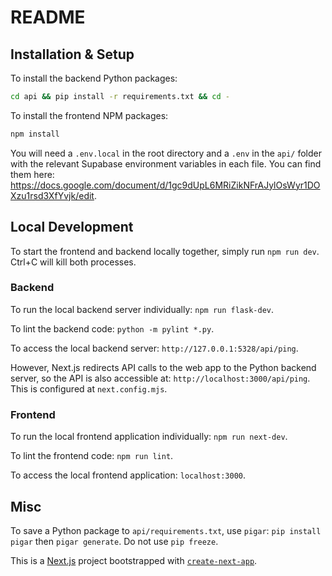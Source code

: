 # README

## Installation & Setup

To install the backend Python packages:

```bash
cd api && pip install -r requirements.txt && cd -
```

To install the frontend NPM packages:

```bash
npm install
```

You will need a `.env.local` in the root directory and a `.env` in the `api/` folder with the relevant Supabase environment variables in each file. You can find them here: <https://docs.google.com/document/d/1gc9dUpL6MRiZikNFrAJylOsWyr1DOXzu1rsd3XfYvjk/edit>.

## Local Development

To start the frontend and backend locally together, simply run `npm run dev`. Ctrl+C will kill both processes.

### Backend

To run the local backend server individually: `npm run flask-dev`.

To lint the backend code: `python -m pylint *.py`.

To access the local backend server: `http://127.0.0.1:5328/api/ping`.

However, Next.js redirects API calls to the web app to the Python backend server, so the API is also accessible at: `http://localhost:3000/api/ping`. This is configured at `next.config.mjs`.

### Frontend

To run the local frontend application individually: `npm run next-dev`.

To lint the frontend code: `npm run lint`.

To access the local frontend application: `localhost:3000`.

## Misc

To save a Python package to `api/requirements.txt`, use `pigar`: `pip install pigar` then `pigar generate`. Do not use `pip freeze`.

This is a [Next.js](https://nextjs.org/) project bootstrapped with [`create-next-app`](https://github.com/vercel/next.js/tree/canary/packages/create-next-app).

<!-- 
## Getting Started

First, run the development server:

```bash
npm run dev
# or
yarn dev
# or
pnpm dev
# or
bun dev
```

Open [http://localhost:3000](http://localhost:3000) with your browser to see the result.

You can start editing the page by modifying `app/page.js`. The page auto-updates as you edit the file.

This project uses [`next/font`](https://nextjs.org/docs/basic-features/font-optimization) to automatically optimize and load Inter, a custom Google Font.

## Learn More

To learn more about Next.js, take a look at the following resources:

- [Next.js Documentation](https://nextjs.org/docs) - learn about Next.js features and API.
- [Learn Next.js](https://nextjs.org/learn) - an interactive Next.js tutorial.

You can check out [the Next.js GitHub repository](https://github.com/vercel/next.js/) - your feedback and contributions are welcome!

## Deploy on Vercel

The easiest way to deploy your Next.js app is to use the [Vercel Platform](https://vercel.com/new?utm_medium=default-template&filter=next.js&utm_source=create-next-app&utm_campaign=create-next-app-readme) from the creators of Next.js.

Check out our [Next.js deployment documentation](https://nextjs.org/docs/deployment) for more details. -->
